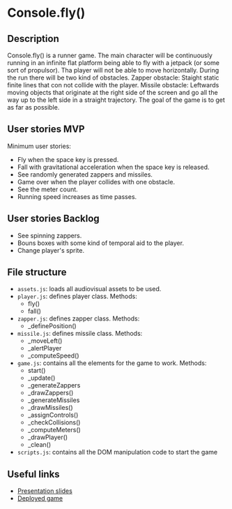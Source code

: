 # Console.fly()

<!-- When you finish, add a nice screenshot of your game -->
<!--[<img src="./img/page.png">]()-->

## Description

Console.fly() is a runner game. The main character will be continuously running in an infinite flat platform being able to fly with a jetpack (or some sort of propulsor). Tha player will not be able to move horizontally. During the run there will be two kind of obstacles.
Zapper obstacle: Staight static finite lines that con not collide with the player.
Missile obstacle: Leftwards moving objects that originate at the right side of the screen and go all the way up to the left side in a straight trajectory.
The goal of the game is to get as far as possible.

## User stories MVP

Minimum user stories:

- Fly when the space key is pressed.
- Fall with gravitational acceleration when the space key is released.
- See randomly generated zappers and missiles.
- Game over when the player collides with one obstacle.
- See the meter count.
- Running speed increases as time passes.

## User stories Backlog

- See spinning zappers.
- Bouns boxes with some kind of temporal aid to the player.
- Change player's sprite.

## File structure

- <code>assets.js</code>: loads all audiovisual assets to be used. 
- <code>player.js</code>: defines player class. Methods: 
    - fly()
    - fall()
- <code>zapper.js</code>: defines zapper class. Methods: 
    - \_definePosition()
- <code>missile.js</code>: defines missile class. Methods: 
    - \_moveLeft()
    - \_alertPlayer
    - \_computeSpeed() 
- <code>game.js</code>: contains all the elements for the game to work. Methods: 
    - start() 
    - \_update()
    - \_generateZappers
    - \_drawZappers()
    - \_generateMissiles
    - \_drawMissiles()
    - \_assignControls()
    - \_checkCollisions()
    - \_computeMeters()
    - \_drawPlayer()
    - \_clean()
- <code>scripts.js</code>: contains all the DOM manipulation code to start the game

## Useful links

<!-- When you finish, add these links and commit -->

- [Presentation slides]()
- [Deployed game]()
